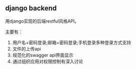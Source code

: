 ## django backend

用django实现的后端restful风格API。

主要有：

1. 用户名+密码登录;邮箱+密码登录;手机登录多种登录方式支持
2. 文件的上传api
3. 规范化的swagger api界面显示
4. 通过组织应用对权限控制有深入讨论



